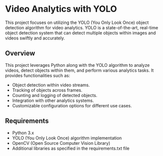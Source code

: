 # Video Analytics with YOLO

This project focuses on utilizing the YOLO (You Only Look Once) object detection algorithm for video analytics. YOLO is a state-of-the-art, real-time object detection system that can detect multiple objects within images and videos swiftly and accurately.

## Overview

This project leverages Python along with the YOLO algorithm to analyze videos, detect objects within them, and perform various analytics tasks. It provides functionalities such as:

- Object detection within video streams.
- Tracking of objects across frames.
- Counting and logging of detected objects.
- Integration with other analytics systems.
- Customizable configuration options for different use cases.

## Requirements

- Python 3.x
- YOLO (You Only Look Once) algorithm implementation
- OpenCV (Open Source Computer Vision Library)
- Additional libraries as specified in the requirements.txt file

